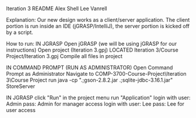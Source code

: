 Iteration 3 README
Alex Shell
Lee Vanrell

Explanation:
Our new design works as a client/server application. The client portion is run inside an IDE (jGRASP/IntelliJ),
the server portion is kicked off by a script.

How to run:
IN JGRASP
Open jGRASP (we will be using jGRASP for our instructions)
Open project (Iteration 3.gpj) LOCATED Iteration 3/Course Project/Iteration 3.gpj
Compile all files in project

IN COMMAND PROMPT (RUN AS ADMINISTRATOR)
Open Command Prompt as Administrator
Navigate to COMP-3700-Course-Project\Iteration 3\Course Project
run java -cp ".;gson-2.8.2.jar .;sqlite-jdbc-3.16.1.jar" StoreServer

IN JGRASP
click "Run" in the project menu
run "Application"
login with user: Admin pass: Admin for manager access
login with user: Lee pass: Lee for user access
